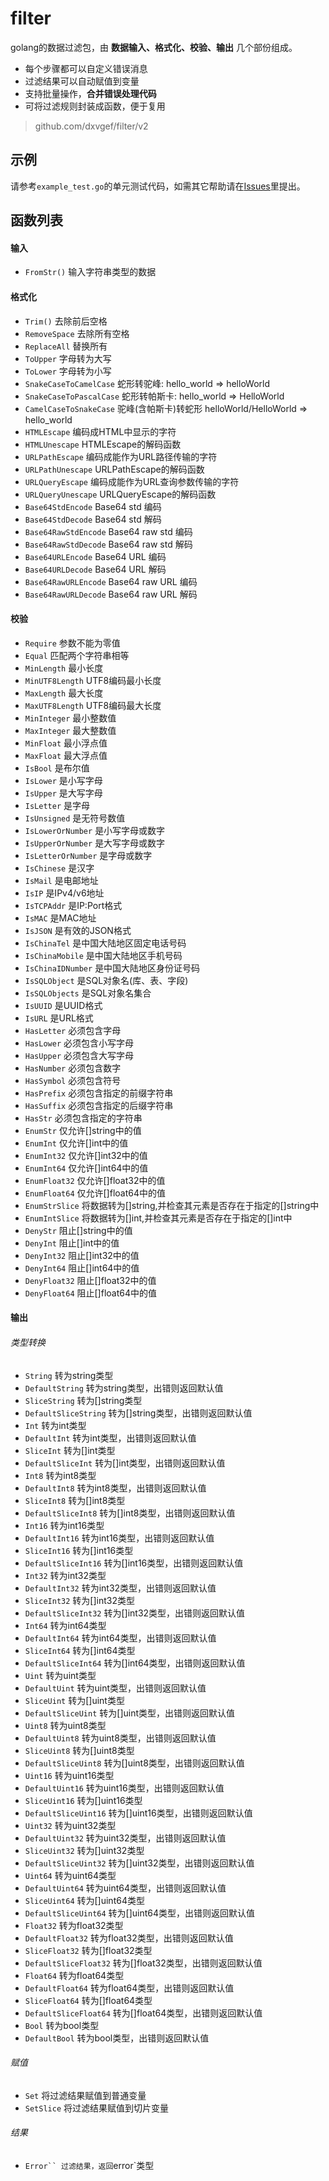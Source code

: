 # filter

golang的数据过滤包，由 **数据输入、格式化、校验、输出** 几个部份组成。

- 每个步骤都可以自定义错误消息
- 过滤结果可以自动赋值到变量
- 支持批量操作，**合并错误处理代码**
- 可将过滤规则封装成函数，便于复用

> github.com/dxvgef/filter/v2

## 示例

请参考`example_test.go`的单元测试代码，如需其它帮助请在[Issues](https://github.com/dxvgef/filter/issues)里提出。

## 函数列表

#### 输入
- `FromStr()` 输入字符串类型的数据

#### 格式化

- `Trim()` 去除前后空格
- `RemoveSpace` 去除所有空格
- `ReplaceAll` 替换所有
- `ToUpper` 字母转为大写
- `ToLower` 字母转为小写
- `SnakeCaseToCamelCase` 蛇形转驼峰: hello_world => helloWorld
- `SnakeCaseToPascalCase` 蛇形转帕斯卡: hello_world => HelloWorld
- `CamelCaseToSnakeCase` 驼峰(含帕斯卡)转蛇形 helloWorld/HelloWorld => hello_world
- `HTMLEscape` 编码成HTML中显示的字符
- `HTMLUnescape` HTMLEscape的解码函数
- `URLPathEscape` 编码成能作为URL路径传输的字符
- `URLPathUnescape` URLPathEscape的解码函数
- `URLQueryEscape` 编码成能作为URL查询参数传输的字符
- `URLQueryUnescape` URLQueryEscape的解码函数
- `Base64StdEncode` Base64 std 编码
- `Base64StdDecode` Base64 std 解码
- `Base64RawStdEncode` Base64 raw std 编码
- `Base64RawStdDecode` Base64 raw std 解码
- `Base64URLEncode` Base64 URL 编码
- `Base64URLDecode` Base64 URL 解码
- `Base64RawURLEncode` Base64 raw URL 编码
- `Base64RawURLDecode` Base64 raw URL 解码


#### 校验
- `Require` 参数不能为零值
- `Equal` 匹配两个字符串相等
- `MinLength` 最小长度
- `MinUTF8Length` UTF8编码最小长度
- `MaxLength` 最大长度
- `MaxUTF8Length` UTF8编码最大长度
- `MinInteger` 最小整数值
- `MaxInteger` 最大整数值
- `MinFloat` 最小浮点值
- `MaxFloat` 最大浮点值
- `IsBool` 是布尔值
- `IsLower` 是小写字母
- `IsUpper` 是大写字母
- `IsLetter` 是字母
- `IsUnsigned` 是无符号数值
- `IsLowerOrNumber` 是小写字母或数字
- `IsUpperOrNumber` 是大写字母或数字
- `IsLetterOrNumber` 是字母或数字
- `IsChinese` 是汉字
- `IsMail` 是电邮地址
- `IsIP` 是IPv4/v6地址
- `IsTCPAddr` 是IP:Port格式
- `IsMAC` 是MAC地址
- `IsJSON` 是有效的JSON格式
- `IsChinaTel` 是中国大陆地区固定电话号码
- `IsChinaMobile` 是中国大陆地区手机号码
- `IsChinaIDNumber` 是中国大陆地区身份证号码
- `IsSQLObject` 是SQL对象名(库、表、字段)
- `IsSQLObjects` 是SQL对象名集合
- `IsUUID` 是UUID格式
- `IsURL` 是URL格式
- `HasLetter` 必须包含字母
- `HasLower` 必须包含小写字母
- `HasUpper` 必须包含大写字母
- `HasNumber` 必须包含数字
- `HasSymbol` 必须包含符号
- `HasPrefix` 必须包含指定的前缀字符串
- `HasSuffix` 必须包含指定的后缀字符串
- `HasStr` 必须包含指定的字符串
- `EnumStr` 仅允许[]string中的值
- `EnumInt` 仅允许[]int中的值
- `EnumInt32` 仅允许[]int32中的值
- `EnumInt64` 仅允许[]int64中的值
- `EnumFloat32` 仅允许[]float32中的值
- `EnumFloat64` 仅允许[]float64中的值
- `EnumStrSlice` 将数据转为[]string,并检查其元素是否存在于指定的[]string中
- `EnumIntSlice` 将数据转为[]int,并检查其元素是否存在于指定的[]int中
- `DenyStr` 阻止[]string中的值
- `DenyInt` 阻止[]int中的值
- `DenyInt32` 阻止[]int32中的值
- `DenyInt64` 阻止[]int64中的值
- `DenyFloat32` 阻止[]float32中的值
- `DenyFloat64` 阻止[]float64中的值

#### 输出

###### 类型转换
- `String` 转为string类型
- `DefaultString` 转为string类型，出错则返回默认值
- `SliceString` 转为[]string类型
- `DefaultSliceString` 转为[]string类型，出错则返回默认值
- `Int` 转为int类型
- `DefaultInt` 转为int类型，出错则返回默认值
- `SliceInt` 转为[]int类型
- `DefaultSliceInt` 转为[]int类型，出错则返回默认值
- `Int8` 转为int8类型
- `DefaultInt8` 转为int8类型，出错则返回默认值
- `SliceInt8` 转为[]int8类型
- `DefaultSliceInt8` 转为[]int8类型，出错则返回默认值
- `Int16` 转为int16类型
- `DefaultInt16` 转为int16类型，出错则返回默认值
- `SliceInt16` 转为[]int16类型
- `DefaultSliceInt16` 转为[]int16类型，出错则返回默认值
- `Int32` 转为int32类型
- `DefaultInt32` 转为int32类型，出错则返回默认值
- `SliceInt32` 转为[]int32类型
- `DefaultSliceInt32` 转为[]int32类型，出错则返回默认值
- `Int64` 转为int64类型
- `DefaultInt64` 转为int64类型，出错则返回默认值
- `SliceInt64` 转为[]int64类型
- `DefaultSliceInt64` 转为[]int64类型，出错则返回默认值
- `Uint` 转为uint类型
- `DefaultUint` 转为uint类型，出错则返回默认值
- `SliceUint` 转为[]uint类型
- `DefaultSliceUint` 转为[]uint类型，出错则返回默认值
- `Uint8` 转为uint8类型
- `DefaultUint8` 转为uint8类型，出错则返回默认值
- `SliceUint8` 转为[]uint8类型
- `DefaultSliceUint8` 转为[]uint8类型，出错则返回默认值
- `Uint16` 转为uint16类型
- `DefaultUint16` 转为uint16类型，出错则返回默认值
- `SliceUint16` 转为[]uint16类型
- `DefaultSliceUint16` 转为[]uint16类型，出错则返回默认值
- `Uint32` 转为uint32类型
- `DefaultUint32` 转为uint32类型，出错则返回默认值
- `SliceUint32` 转为[]uint32类型
- `DefaultSliceUint32` 转为[]uint32类型，出错则返回默认值
- `Uint64` 转为uint64类型
- `DefaultUint64` 转为uint64类型，出错则返回默认值
- `SliceUint64` 转为[]uint64类型
- `DefaultSliceUint64` 转为[]uint64类型，出错则返回默认值
- `Float32` 转为float32类型
- `DefaultFloat32` 转为float32类型，出错则返回默认值
- `SliceFloat32` 转为[]float32类型
- `DefaultSliceFloat32` 转为[]float32类型，出错则返回默认值
- `Float64` 转为float64类型
- `DefaultFloat64` 转为float64类型，出错则返回默认值
- `SliceFloat64` 转为[]float64类型
- `DefaultSliceFloat64` 转为[]float64类型，出错则返回默认值
- `Bool` 转为bool类型
- `DefaultBool` 转为bool类型，出错则返回默认值

###### 赋值 
- `Set` 将过滤结果赋值到普通变量
- `SetSlice` 将过滤结果赋值到切片变量

###### 结果
- `Error`` 过滤结果，返回`error`类型
